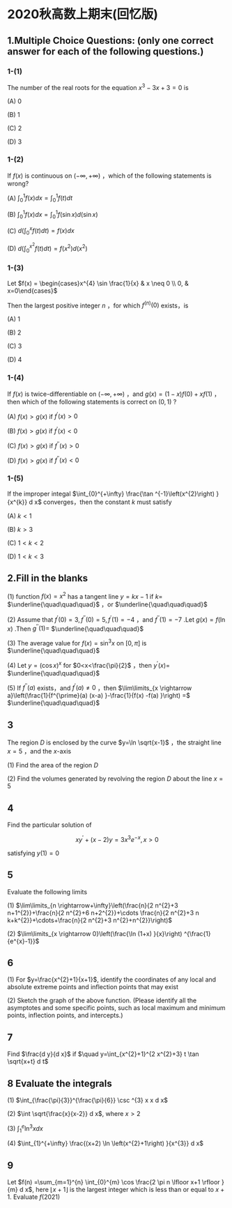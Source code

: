 # 2020秋高数上期末(回忆版)

## 1.Multiple Choice Questions: (only one correct answer for each of the following questions.)

### 1-(1)

The number of the real roots for the equation $x^{3}-3 x+3=0$ is

(A) 0

(B) 1

(C) 2

(D) 3

### 1-(2)

If $f(x)$ is continuous on $(-\infty,+\infty)$ ，which of the following statements is wrong?

(A) $\int_{0}^{1} f(x) d x=\int_{0}^{1} f(t) d t$

(B) $\int_{0}^{1} f(x) d x=\int_{0}^{1} f(\sin x) d(\sin x)$

(C) $d\left(\int_{0}^{x} f(t) d t\right) =f(x) d x$

(D) $d\left(\int_{0}^{x^{2}} f(t) d t\right) =f\left(x^{2}\right) d\left(x^{2}\right)$

### 1-(3)

Let $f(x) = \begin{cases}x^{4} \sin \frac{1}{x} & x \neq 0 \\ 0, & x=0\end{cases}$

Then the largest positive integer $n$ ，for which $f^{(n) }(0)$ exists，is

(A) 1

(B) 2

(C) 3

(D) 4

### 1-(4)

If $f(x)$ is twice-differentiable on $(-\infty,+\infty)$ ，and $g(x) =(1-x) f(0) +x f(1)$ ，then which of the following statements is correct on $(0,1)$ ?

(A) $f(x) >g(x)$ if $f^{\prime}(x) >0$

(B) $f(x) >g(x)$ if $f^{\prime}(x) <0$

(C) $f(x) >g(x)$ if $f^{\prime \prime}(x) >0$

(D) $f(x) >g(x)$ if $f^{\prime \prime}(x) <0$

### 1-(5)

If the improper integal $\int_{0}^{+\infty} \frac{\tan ^{-1}\left(x^{2}\right) }{x^{k}} d x$ converges，then the constant $k$ must satisfy

(A) $k<1$

(B) $k>3$

(C) $1<k<2$

(D) $1<k<3$

## 2.Fill in the blanks

(1) function $f(x) =x^{2}$ has a tangent line $y=k x-1$ if $k=$ $\underline{\quad\quad\quad}$ ，or $\underline{\quad\quad\quad}$

(2) Assume that $f^{\prime}(0) =3, f^{\prime \prime}(0) =5, f^{\prime}(1) =-4$ ，and $f^{\prime \prime}(1) =-7$ .Let $g(x) =f(\ln x)$ .Then $g^{\prime \prime}(1) =$ $\underline{\quad\quad\quad}$

(3) The average value for $f(x) =\sin ^{3} x$ on $[0, \pi]$ is $\underline{\quad\quad\quad}$

(4) Let $y=(\cos x) ^{x}$ for $0<x<\frac{\pi}{2}$ ，then $y^{\prime}(x) =$ $\underline{\quad\quad\quad}$

(5) If $f^{\prime \prime}(a)$ exists，and $f^{\prime}(a) \neq 0$ ，then $\lim\limits_{x \rightarrow a}\left(\frac{1}{f^{\prime}(a) (x-a) }-\frac{1}{f(x) -f(a) }\right) =$ $\underline{\quad\quad\quad}$

## 3

The region $D$ is enclosed by the curve $y=\ln \sqrt{x-1}$ ，the straight line $x=5$ ，and the $x$-axis

(1) Find the area of the region $D$

(2) Find the volumes generated by revolving the region $D$ about the line $x=5$

## 4

Find the particular solution of

$$
x y^{\prime}+(x-2) y=3 x^{3} e^{-x}, x>0
$$

satisfying $y(1) =0$

## 5

Evaluate the following limits

(1) $\lim\limits_{n \rightarrow+\infty}\left(\frac{n}{2 n^{2}+3 n+1^{2}}+\frac{n}{2 n^{2}+6 n+2^{2}}+\cdots \frac{n}{2 n^{2}+3 n k+k^{2}}+\cdots+\frac{n}{2 n^{2}+3 n^{2}+n^{2}}\right)$

(2) $\lim\limits_{x \rightarrow 0}\left(\frac{\ln (1+x) }{x}\right) ^{\frac{1}{e^{x}-1}}$

## 6

(1) For $y=\frac{x^{2}+1}{x+1}$, identify the coordinates of any local and absolute extreme points and inflection points that may exist

(2) Sketch the graph of the above function. (Please identify all the asymptotes and some specific points, such as local maximum and minimum points, inflection points, and intercepts.)

## 7

Find $\frac{d y}{d x}$ if $\quad y=\int_{x^{2}+1}^{2 x^{2}+3} t \tan \sqrt{x+t} d t$

## 8 Evaluate the integrals

(1) $\int_{\frac{\pi}{3}}^{\frac{\pi}{6}} \csc ^{3} x x d x$

(2) $\int \sqrt{\frac{x}{x-2}} d x$, where $x>2$

(3) $\int_{1}^{e} \ln ^{3} x d x$

(4) $\int_{1}^{+\infty} \frac{(x+2) \ln \left(x^{2}+1\right) }{x^{3}} d x$

## 9

Let $f(n) =\sum_{m=1}^{n} \int_{0}^{m} \cos \frac{2 \pi n \lfloor x+1 \rfloor }{m} d x$, here $\lfloor x+1\rfloor$ is the largest integer which is less than or equal to $x+1$. Evaluate $f(2021)$
